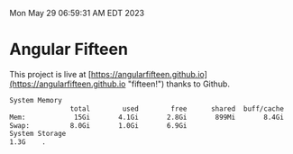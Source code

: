 Mon May 29 06:59:31 AM EDT 2023

# Angular Fifteen


This project is live at [https://angularfifteen.github.io](https://angularfifteen.github.io "fifteen!") thanks to Github.

```bash
System Memory
               total        used        free      shared  buff/cache   available
Mem:            15Gi       4.1Gi       2.8Gi       899Mi       8.4Gi         9Gi
Swap:          8.0Gi       1.0Gi       6.9Gi
System Storage
1.3G	.
```
```bash
